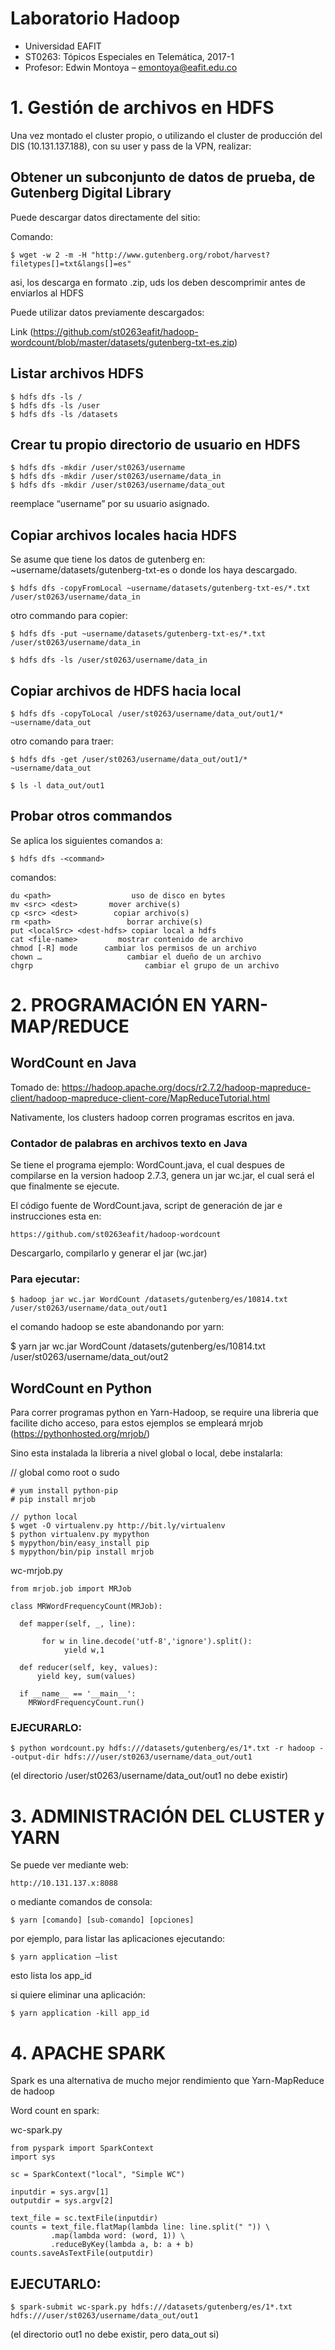 # Laboratorio Hadoop
* Universidad EAFIT
* ST0263: Tópicos Especiales en Telemática, 2017-1
* Profesor: Edwin Montoya – emontoya@eafit.edu.co

# 1. Gestión de archivos en HDFS

Una vez montado el cluster propio, o utilizando el cluster de producción del DIS (10.131.137.188), con su user y pass de la VPN, realizar:

## Obtener un subconjunto de datos de prueba, de Gutenberg Digital Library

Puede descargar datos directamente del sitio:

Comando:

    $ wget -w 2 -m -H "http://www.gutenberg.org/robot/harvest?filetypes[]=txt&langs[]=es"

asi, los descarga en formato .zip, uds los deben descomprimir antes de enviarlos al HDFS

Puede utilizar datos previamente descargados:

Link (https://github.com/st0263eafit/hadoop-wordcount/blob/master/datasets/gutenberg-txt-es.zip)

## Listar archivos HDFS

    $ hdfs dfs -ls /
    $ hdfs dfs -ls /user
    $ hdfs dfs -ls /datasets

## Crear tu propio directorio de usuario en HDFS

    $ hdfs dfs -mkdir /user/st0263/username
    $ hdfs dfs -mkdir /user/st0263/username/data_in
    $ hdfs dfs -mkdir /user/st0263/username/data_out

reemplace “username” por su usuario asignado.

## Copiar archivos locales hacia HDFS

Se asume que tiene los datos de gutenberg en: ~username/datasets/gutenberg-txt-es o donde los haya descargado.

    $ hdfs dfs -copyFromLocal ~username/datasets/gutenberg-txt-es/*.txt /user/st0263/username/data_in

otro commando para copier:

    $ hdfs dfs -put ~username/datasets/gutenberg-txt-es/*.txt /user/st0263/username/data_in

    $ hdfs dfs -ls /user/st0263/username/data_in

## Copiar archivos de HDFS hacia local

    $ hdfs dfs -copyToLocal /user/st0263/username/data_out/out1/* ~username/data_out

otro comando para traer:

    $ hdfs dfs -get /user/st0263/username/data_out/out1/* ~username/data_out

    $ ls -l data_out/out1

## Probar otros commandos

Se aplica los siguientes comandos a:

    $ hdfs dfs -<command>

comandos:

    du <path>                  uso de disco en bytes
    mv <src> <dest>       mover archive(s)
    cp <src> <dest>        copiar archivo(s)
    rm <path>                 borrar archive(s)
    put <localSrc> <dest-hdfs> copiar local a hdfs
    cat <file-name>         mostrar contenido de archivo
    chmod [-R] mode      cambiar los permisos de un archivo
    chown …                   cambiar el dueño de un archivo
    chgrp                         cambiar el grupo de un archivo

# 2. PROGRAMACIÓN EN YARN-MAP/REDUCE

## WordCount en Java

Tomado de: https://hadoop.apache.org/docs/r2.7.2/hadoop-mapreduce-client/hadoop-mapreduce-client-core/MapReduceTutorial.html

Nativamente, los clusters hadoop corren programas escritos en java.

### Contador de palabras en archivos texto en Java

Se tiene el programa ejemplo: WordCount.java, el cual despues de compilarse en la version hadoop 2.7.3, genera un jar wc.jar, el cual será el que finalmente se ejecute.

El código fuente de WordCount.java, script de generación de jar e instrucciones esta en:

    https://github.com/st0263eafit/hadoop-wordcount

Descargarlo, compilarlo y generar el jar (wc.jar)

### Para ejecutar:

    $ hadoop jar wc.jar WordCount /datasets/gutenberg/es/10814.txt /user/st0263/username/data_out/out1

el comando hadoop se este abandonando por yarn:

$ yarn jar wc.jar WordCount /datasets/gutenberg/es/10814.txt /user/st0263/username/data_out/out2

## WordCount en Python

Para correr programas python en Yarn-Hadoop, se require una libreria que facilite dicho acceso, para estos ejemplos se empleará mrjob (https://pythonhosted.org/mrjob/)

Sino esta instalada la libreria a nivel global o local, debe instalarla:

// global como root o sudo

    # yum install python-pip
    # pip install mrjob

    // python local
    $ wget -O virtualenv.py http://bit.ly/virtualenv
    $ python virtualenv.py mypython
    $ mypython/bin/easy_install pip
    $ mypython/bin/pip install mrjob

wc-mrjob.py

    from mrjob.job import MRJob

    class MRWordFrequencyCount(MRJob):

      def mapper(self, _, line):

	       for w in line.decode('utf-8','ignore').split():
		        yield w,1

      def reducer(self, key, values):
          yield key, sum(values)

      if __name__ == '__main__':
        MRWordFrequencyCount.run()

### EJECURARLO:

    $ python wordcount.py hdfs:///datasets/gutenberg/es/1*.txt -r hadoop --output-dir hdfs:///user/st0263/username/data_out/out1

(el directorio /user/st0263/username/data_out/out1 no debe existir)

# 3. ADMINISTRACIÓN DEL CLUSTER y YARN

Se puede ver mediante web:

    http://10.131.137.x:8088

o mediante comandos de consola:

    $ yarn [comando] [sub-comando] [opciones]

por ejemplo, para listar las aplicaciones ejecutando:

    $ yarn application –list

esto lista los app_id

si quiere eliminar una aplicación:

    $ yarn application -kill app_id

# 4. APACHE SPARK

Spark es una alternativa de mucho mejor rendimiento que Yarn-MapReduce de hadoop

Word count en spark:

wc-spark.py

    from pyspark import SparkContext
    import sys

    sc = SparkContext("local", "Simple WC")

    inputdir = sys.argv[1]
    outputdir = sys.argv[2]

    text_file = sc.textFile(inputdir)
    counts = text_file.flatMap(lambda line: line.split(" ")) \
             .map(lambda word: (word, 1)) \
             .reduceByKey(lambda a, b: a + b)
    counts.saveAsTextFile(outputdir)

## EJECUTARLO:

    $ spark-submit wc-spark.py hdfs:///datasets/gutenberg/es/1*.txt hdfs:///user/st0263/username/data_out/out1

(el directorio out1 no debe existir, pero data_out si)

